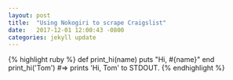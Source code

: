 ```yaml
---
layout: post
title:  "Using Nokogiri to scrape Craigslist"
date:   2017-12-01 12:00:43 -0800
categories: jekyll update
---
```


{% highlight ruby %}
def print_hi(name)
  puts "Hi, #{name}"
end
print_hi('Tom')
#=> prints 'Hi, Tom' to STDOUT.
{% endhighlight %}
